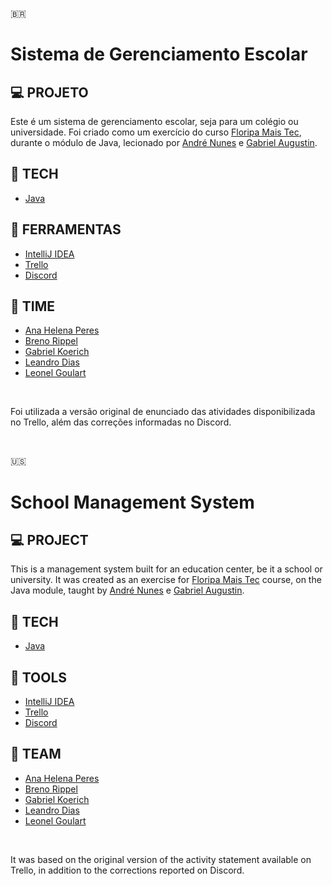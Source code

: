 🇧🇷
# Sistema de Gerenciamento Escolar

## 💻 PROJETO

Este é um sistema de gerenciamento escolar, seja para um colégio ou universidade. Foi criado como um exercício do curso [Floripa Mais Tec](https://floripamaistec.pmf.sc.gov.br), durante o módulo de Java, lecionado por [André Nunes](https://github.com/andresnunes) e [Gabriel Augustin](https://github.com/AugustinGabriel).

## 🚀 TECH
- [Java](https://www.java.com/pt-BR/download/help/whatis_java.html)


## 🔧 FERRAMENTAS
- [IntelliJ IDEA](https://www.jetbrains.com/pt-br/idea/)
- [Trello](https://trello.com/pt-BR)
- [Discord](https://discord.com)
  
## 📇 TIME
- [Ana Helena Peres](https://github.com/anahperes)
- [Breno Rippel](https://github.com/BrenoRippel)
- [Gabriel Koerich](https://github.com/GKoerich18)
- [Leandro Dias](https://github.com/leandroCodeDev)
- [Leonel Goulart](https://github.com/Leogolass)

<br>

Foi utilizada a versão original de enunciado das atividades disponibilizada no Trello, além das correções informadas no Discord.

<br>

🇺🇸
# School Management System

## 💻 PROJECT

This is a management system built for an education center, be it a school or university. It was created as an exercise for [Floripa Mais Tec](https://floripamaistec.pmf.sc.gov.br) course, on the Java module, taught by [André Nunes](https://github.com/andresnunes) e [Gabriel Augustin](https://github.com/AugustinGabriel).

## 🚀 TECH
- [Java](https://www.java.com/en/download/help/whatis_java.html)

## 🔧 TOOLS
- [IntelliJ IDEA](https://www.jetbrains.com/pt-br/idea/)
- [Trello](https://trello.com/pt-BR)
- [Discord](https://discord.com)

## 📇 TEAM
- [Ana Helena Peres](https://github.com/anahperes)
- [Breno Rippel](https://github.com/BrenoRippel)
- [Gabriel Koerich](https://github.com/GKoerich18)
- [Leandro Dias](https://github.com/leandroCodeDev)
- [Leonel Goulart](https://github.com/Leogolass)

<br>

It was based on the original version of the activity statement available on Trello, in addition to the corrections reported on Discord.
